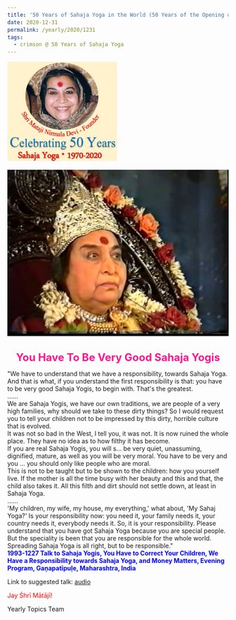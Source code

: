 ```yaml
---
title: '50 Years of Sahaja Yoga in the World (50 Years of the Opening of the Sahasrāra Chakra), Post 33'
date: 2020-12-31
permalink: /yearly/2020/1231
tags:
  - crimson @ 50 Years of Sahaja Yoga
---
```


<div style="text-align: left"><img src="/images/Celebrating50YearsSahajaYoga.png" width="250" /></div><br>

<div style="text-align: center"><img src="/images/image604.png" /></div>

<br>
<p style="color:DeepPink; text-align:center">
<font size="+2"><b>You Have To Be Very Good Sahaja Yogis</b><br></font>
</p>

<p>
"We have to understand that we have a responsibility, towards Sahaja Yoga. And that is what, if you understand the first responsibility is that: you have to be very good Sahaja Yogis, to begin with. That's the greatest.<br>
......<br>
We are Sahaja Yogis, we have our own traditions, we are people of a very high families, why should we take to these dirty things? So I would request you to tell your children not to be impressed by this dirty, horrible culture that is evolved.<br>
It was not so bad in the West, I tell you, it was not. It is now ruined the whole place. They have no idea as to how filthy it has become.<br>
If you are real Sahaja Yogis, you will s... be very quiet, unassuming, dignified, mature, as well as you will be very moral. You have to be very and you ... you should only like people who are moral.<br>
This is not to be taught but to be shown to the children: how you yourself live. If the mother is all the time busy with her beauty and this and that, the child also takes it. All this filth and dirt should not settle down, at least in Sahaja Yoga.<br>
......<br>
'My children, my wife, my house, my everything,' what about, 'My Sahaj Yoga?' Is your responsibility now: you need it, your family needs it, your country needs it, everybody needs it. So, it is your responsibility. Please understand that you have got Sahaja Yoga because you are special people. But the speciality is been that you are responsible for the whole world. Spreading Sahaja Yoga is all right, but to be responsible."<br>
<font color="blue"><b>1993-1227 Talk to Sahaja Yogis, You Have to Correct Your Children, We Have a Responsibility towards Sahaja Yoga, and Money Matters, Evening Program, Gaṇapatīpuḷe, Maharashtra, India</b></font><br>
</p>

Link to suggested talk: <a href="https://soundcloud.com/sahaja-library/1993-1227-talk-about-children"> audio</a><br>

<p style="color:red;">Jay Śhrī Mātājī!<br></p>

Yearly Topics Team